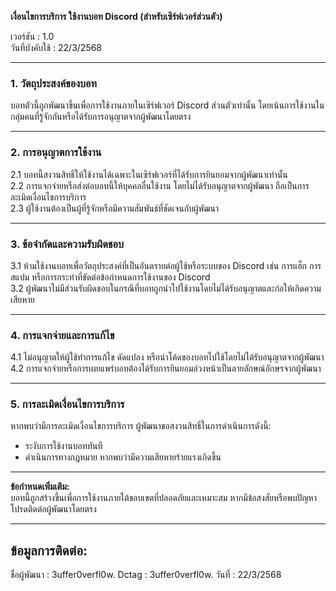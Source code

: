 **เงื่อนไขการบริการ ใช้งานบอท Discord (สำหรับเซิร์ฟเวอร์ส่วนตัว)**  

เวอร์ชัน : 1.0  
วันที่บังคับใช้ : 22/3/2568  

---

### **1. วัตถุประสงค์ของบอท**  
บอทตัวนี้ถูกพัฒนาขึ้นเพื่อการใช้งานภายในเซิร์ฟเวอร์ Discord ส่วนตัวเท่านั้น โดยเน้นการใช้งานในกลุ่มคนที่รู้จักกันหรือได้รับการอนุญาตจากผู้พัฒนาโดยตรง  

---

### **2. การอนุญาตการใช้งาน**  
2.1 บอทนี้สงวนสิทธิ์ให้ใช้งานได้เฉพาะในเซิร์ฟเวอร์ที่ได้รับการยินยอมจากผู้พัฒนาเท่านั้น  
2.2 การแจกจ่ายหรือส่งต่อบอทนี้ให้บุคคลอื่นใช้งาน โดยไม่ได้รับอนุญาตจากผู้พัฒนา ถือเป็นการละเมิดเงื่อนไขการบริการ  
2.3 ผู้ใช้งานต้องเป็นผู้ที่รู้จักหรือมีความสัมพันธ์ที่ชัดเจนกับผู้พัฒนา  

---

### **3. ข้อจำกัดและความรับผิดชอบ**  
3.1 ห้ามใช้งานบอทเพื่อวัตถุประสงค์ที่เป็นอันตรายต่อผู้ใช้หรือระบบของ Discord เช่น การแฮ็ก การสแปม หรือการกระทำที่ขัดต่อข้อกำหนดการใช้งานของ Discord  
3.2 ผู้พัฒนาไม่มีส่วนรับผิดชอบในกรณีที่บอทถูกนำไปใช้งานโดยไม่ได้รับอนุญาตและก่อให้เกิดความเสียหาย  

---

### **4. การแจกจ่ายและการแก้ไข**  
4.1 ไม่อนุญาตให้ผู้ใช้ทำการแก้ไข ดัดแปลง หรือนำโค้ดของบอทไปใช้โดยไม่ได้รับอนุญาตจากผู้พัฒนา  
4.2 การแจกจ่ายหรือการเผยแพร่บอทต้องได้รับการยินยอมล่วงหน้าเป็นลายลักษณ์อักษรจากผู้พัฒนา  

---

### **5. การละเมิดเงื่อนไขการบริการ**  
หากพบว่ามีการละเมิดเงื่อนไขการบริการ ผู้พัฒนาขอสงวนสิทธิ์ในการดำเนินการดังนี้:  
- ระงับการใช้งานบอททันที  
- ดำเนินการทางกฎหมาย หากพบว่ามีความเสียหายร้ายแรงเกิดขึ้น  

---

**ข้อกำหนดเพิ่มเติม:**  
บอทนี้ถูกสร้างขึ้นเพื่อการใช้งานภายใต้ขอบเขตที่ปลอดภัยและเหมาะสม หากมีข้อสงสัยหรือพบปัญหา โปรดติดต่อผู้พัฒนาโดยตรง  

---------------------------------------------------------------------------------------------------------------------------------------
**ข้อมูลการติดต่อ:**
------------------

ชื่อผู้พัฒนา : 3uffer0verfl0w.
Dctag : 3uffer0verfl0w.
วันที่ : 22/3/2568
